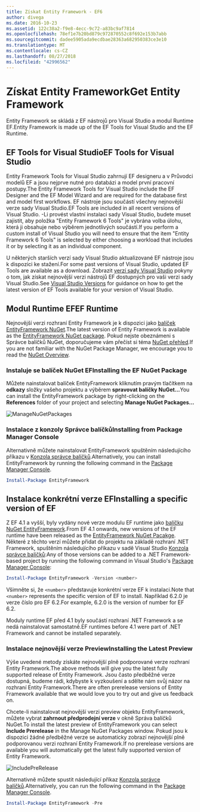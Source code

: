 ```yaml
---
title: Získat Entity Framework - EF6
author: divega
ms.date: 2016-10-23
ms.assetid: 122c38a2-f9e8-4ecc-9c72-a83bc9af7814
ms.openlocfilehash: 78ef1e7b20bd879c972870552c8f692e153b7abb
ms.sourcegitcommit: dadee5905ada9ecdbae28363a682950383ce3e10
ms.translationtype: MT
ms.contentlocale: cs-CZ
ms.lasthandoff: 08/27/2018
ms.locfileid: "42996562"
---
```

# <a name="get-entity-framework"></a><span data-ttu-id="6a9bc-102">Získat Entity Framework</span><span class="sxs-lookup"><span data-stu-id="6a9bc-102">Get Entity Framework</span></span>
<span data-ttu-id="6a9bc-103">Entity Framework se skládá z EF nástrojů pro Visual Studio a modul Runtime EF.</span><span class="sxs-lookup"><span data-stu-id="6a9bc-103">Entity Framework is made up of the EF Tools for Visual Studio and the EF Runtime.</span></span>

## <a name="ef-tools-for-visual-studio"></a><span data-ttu-id="6a9bc-104">EF Tools for Visual Studio</span><span class="sxs-lookup"><span data-stu-id="6a9bc-104">EF Tools for Visual Studio</span></span>

<span data-ttu-id="6a9bc-105">Entity Framework Tools for Visual Studio zahrnují EF designeru a v Průvodci modelů EF a jsou nejprve nutné pro databázi a model první pracovní postupy.</span><span class="sxs-lookup"><span data-stu-id="6a9bc-105">The Entity Framework Tools for Visual Studio include the EF Designer and the EF Model Wizard and are required for the database first and model first workflows.</span></span> <span data-ttu-id="6a9bc-106">EF nástroje jsou součástí všechny nejnovější verze sady Visual Studio.</span><span class="sxs-lookup"><span data-stu-id="6a9bc-106">EF Tools are included in all recent versions of Visual Studio.</span></span> <span data-ttu-id="6a9bc-107">-Li provést vlastní instalaci sady Visual Studio, budete muset zajistit, aby položka "Entity Framework 6 Tools" je vybrána volba úlohu, která ji obsahuje nebo výběrem jednotlivých součástí.</span><span class="sxs-lookup"><span data-stu-id="6a9bc-107">If you perform a custom install of Visual Studio you will need to ensure that the item "Entity Framework 6 Tools" is selected by either choosing a workload that includes it or by selecting it as an individual component.</span></span>

<span data-ttu-id="6a9bc-108">U některých starších verzí sady Visual Studio aktualizované EF nástroje jsou k dispozici ke stažení.</span><span class="sxs-lookup"><span data-stu-id="6a9bc-108">For some past versions of Visual Studio, updated EF Tools are available as a download.</span></span> <span data-ttu-id="6a9bc-109">Zobrazit [verzí sady Visual Studio](~/ef6/what-is-new/visual-studio.md) pokyny o tom, jak získat nejnovější verzi nástrojů EF dostupných pro vaši verzi sady Visual Studio.</span><span class="sxs-lookup"><span data-stu-id="6a9bc-109">See [Visual Studio Versions](~/ef6/what-is-new/visual-studio.md) for guidance on how to get the latest version of EF Tools available for your version of Visual Studio.</span></span>

## <a name="ef-runtime"></a><span data-ttu-id="6a9bc-110">Modul Runtime EF</span><span class="sxs-lookup"><span data-stu-id="6a9bc-110">EF Runtime</span></span>

<span data-ttu-id="6a9bc-111">Nejnovější verzi rozhraní Entity Framework je k dispozici jako [balíček EntityFramework NuGet](http://nuget.org/packages/EntityFramework/).</span><span class="sxs-lookup"><span data-stu-id="6a9bc-111">The latest version of Entity Framework is available as the [EntityFramework NuGet package](http://nuget.org/packages/EntityFramework/).</span></span> <span data-ttu-id="6a9bc-112">Pokud nejste obeznámeni s Správce balíčků NuGet, doporučujeme vám přečíst si téma [NuGet přehled](https://docs.microsoft.com/nuget/consume-packages/overview-and-workflow).</span><span class="sxs-lookup"><span data-stu-id="6a9bc-112">If you are not familiar with the NuGet Package Manager, we encourage you to read the [NuGet Overview](https://docs.microsoft.com/nuget/consume-packages/overview-and-workflow).</span></span>

### <a name="installing-the-ef-nuget-package"></a><span data-ttu-id="6a9bc-113">Instaluje se balíček NuGet EF</span><span class="sxs-lookup"><span data-stu-id="6a9bc-113">Installing the EF NuGet Package</span></span>

<span data-ttu-id="6a9bc-114">Můžete nainstalovat balíček EntityFramework kliknutím pravým tlačítkem na **odkazy** složky vašeho projektu a výběrem **spravovat balíčky NuGet...**</span><span class="sxs-lookup"><span data-stu-id="6a9bc-114">You can install the EntityFramework package by right-clicking on the **References** folder of your project and selecting **Manage NuGet Packages…**</span></span>

![ManageNuGetPackages](~/ef6/media/managenugetpackages.png)

### <a name="installing-from-package-manager-console"></a><span data-ttu-id="6a9bc-116">Instalace z konzoly Správce balíčků</span><span class="sxs-lookup"><span data-stu-id="6a9bc-116">Installing from Package Manager Console</span></span>

<span data-ttu-id="6a9bc-117">Alternativně můžete nainstalovat EntityFramework spuštěním následujícího příkazu v [Konzola správce balíčků](http://docs.nuget.org/docs/start-here/using-the-package-manager-console).</span><span class="sxs-lookup"><span data-stu-id="6a9bc-117">Alternatively, you can install EntityFramework by running the following command in the [Package Manager Console](http://docs.nuget.org/docs/start-here/using-the-package-manager-console).</span></span>

``` powershell
Install-Package EntityFramework
```

## <a name="installing-a-specific-version-of-ef"></a><span data-ttu-id="6a9bc-118">Instalace konkrétní verze EF</span><span class="sxs-lookup"><span data-stu-id="6a9bc-118">Installing a specific version of EF</span></span>

<span data-ttu-id="6a9bc-119">Z EF 4.1 a vyšší, byly vydány nové verze modulu EF runtime jako [balíčku NuGet EntityFramework](https://www.nuget.org/packages/EntityFramework/).</span><span class="sxs-lookup"><span data-stu-id="6a9bc-119">From EF 4.1 onwards, new versions of the EF runtime have been released as the [EntityFramework NuGet Pacakge](https://www.nuget.org/packages/EntityFramework/).</span></span> <span data-ttu-id="6a9bc-120">Některé z těchto verzí můžete přidat do projektu na základě rozhraní .NET Framework, spuštěním následujícího příkazu v sadě Visual Studio [Konzola správce balíčků](http://docs.nuget.org/docs/start-here/using-the-package-manager-console):</span><span class="sxs-lookup"><span data-stu-id="6a9bc-120">Any of those versions can be added to a .NET Framework-based project by running the following command in Visual Studio's [Package Manager Console](http://docs.nuget.org/docs/start-here/using-the-package-manager-console):</span></span>

``` powershell
Install-Package EntityFramework -Version <number>
```

<span data-ttu-id="6a9bc-121">Všimněte si, že `<number>` představuje konkrétní verze EF k instalaci.</span><span class="sxs-lookup"><span data-stu-id="6a9bc-121">Note that `<number>` represents the specific version of EF to install.</span></span> <span data-ttu-id="6a9bc-122">Například 6.2.0 je verze číslo pro EF 6.2.</span><span class="sxs-lookup"><span data-stu-id="6a9bc-122">For example, 6.2.0 is the version of number for EF 6.2.</span></span>   

<span data-ttu-id="6a9bc-123">Moduly runtime EF před 4.1 byly součástí rozhraní .NET Framework a se nedá nainstalovat samostatně.</span><span class="sxs-lookup"><span data-stu-id="6a9bc-123">EF runtimes before 4.1 were part of .NET Framework and cannot be installed separately.</span></span>

### <a name="installing-the-latest-preview"></a><span data-ttu-id="6a9bc-124">Instalace nejnovější verze Preview</span><span class="sxs-lookup"><span data-stu-id="6a9bc-124">Installing the Latest Preview</span></span>

<span data-ttu-id="6a9bc-125">Výše uvedené metody získáte nejnovější plně podporované verze rozhraní Entity Framework.</span><span class="sxs-lookup"><span data-stu-id="6a9bc-125">The above methods will give you the latest fully supported release of Entity Framework.</span></span> <span data-ttu-id="6a9bc-126">Jsou často předběžné verze dostupná, budeme rádi, kdybyste k vyzkoušení a sdělte nám svůj názor na rozhraní Entity Framework.</span><span class="sxs-lookup"><span data-stu-id="6a9bc-126">There are often prerelease versions of Entity Framework available that we would love you to try out and give us feedback on.</span></span>

<span data-ttu-id="6a9bc-127">Chcete-li nainstalovat nejnovější verzi preview objektu EntityFramework, můžete vybrat **zahrnout předprodejní verze** v okně Správa balíčků NuGet.</span><span class="sxs-lookup"><span data-stu-id="6a9bc-127">To install the latest preview of EntityFramework you can select **Include Prerelease** in the Manage NuGet Packages window.</span></span> <span data-ttu-id="6a9bc-128">Pokud jsou k dispozici žádné předběžné verze se automaticky zobrazí nejnovější plně podporovanou verzi rozhraní Entity Framework.</span><span class="sxs-lookup"><span data-stu-id="6a9bc-128">If no prerelease versions are available you will automatically get the latest fully supported version of Entity Framework.</span></span>

![IncludePreRelease](~/ef6/media/includeprerelease.png)

<span data-ttu-id="6a9bc-130">Alternativně můžete spustit následující příkaz [Konzola správce balíčků](http://docs.nuget.org/docs/start-here/using-the-package-manager-console).</span><span class="sxs-lookup"><span data-stu-id="6a9bc-130">Alternatively, you can run the following command in the [Package Manager Console](http://docs.nuget.org/docs/start-here/using-the-package-manager-console).</span></span>

``` powershell
Install-Package EntityFramework -Pre
```
